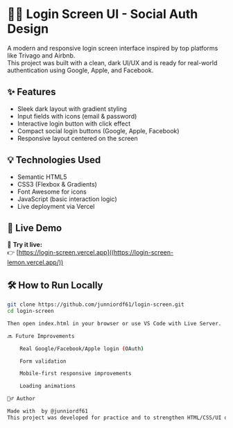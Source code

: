 # 🧑‍💻 Login Screen UI - Social Auth Design

A modern and responsive login screen interface inspired by top platforms like Trivago and Airbnb.  
This project was built with a clean, dark UI/UX and is ready for real-world authentication using Google, Apple, and Facebook.

## ✨ Features

- Sleek dark layout with gradient styling
- Input fields with icons (email & password)
- Interactive login button with click effect
- Compact social login buttons (Google, Apple, Facebook)
- Responsive layout centered on the screen


## 💡 Technologies Used

- Semantic HTML5
- CSS3 (Flexbox & Gradients)
- Font Awesome for icons
- JavaScript (basic interaction logic)
- Live deployment via Vercel


## 📸 Live Demo

🔗 **Try it live:**  
👉 [https://login-screen.vercel.app]((https://login-screen-lemon.vercel.app/))


## 🛠️ How to Run Locally

```bash
git clone https://github.com/junniordf61/login-screen.git
cd login-screen

Then open index.html in your browser or use VS Code with Live Server.

🔜 Future Improvements

    Real Google/Facebook/Apple login (OAuth)

    Form validation

    Mobile-first responsive improvements

    Loading animations

🙋‍♂️ Author

Made with  by @junniordf61
This project was developed for practice and to strengthen HTML/CSS/UI design skills.

